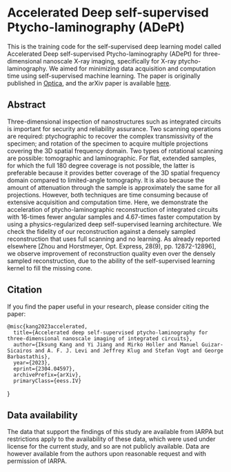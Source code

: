 # Accelerated Deep self-supervised Ptycho-laminography (ADePt)
This is the training code for the self-supervised deep learning model called Accelerated Deep self-supervised Ptycho-laminography (ADePt) for three-dimensional nanoscale X-ray imaging, specifically for X-ray ptycho-laminography. We aimed for minimizing data acquisition and computation time using self-supervised machine learning. The paper is originally published in <a href="https://doi.org/10.1364/OPTICA.492666">Optica</a>, and the arXiv paper is available <a href="https://arxiv.org/abs/2304.04597">here</a>.

## **Abstract**
Three-dimensional inspection of nanostructures such as integrated circuits is important for security and reliability assurance. Two scanning operations are required: ptychographic to recover the complex transmissivity of the specimen; and rotation of the specimen to acquire multiple projections covering the 3D spatial frequency domain. Two types of rotational scanning are possible: tomographic and laminographic. For flat, extended samples, for which the full 180 degree coverage is not possible, the latter is preferable because it provides better coverage of the 3D spatial frequency domain compared to limited-angle tomography. It is also because the amount of attenuation through the sample is approximately the same for all projections. However, both techniques are time consuming because of extensive acquisition and computation time. Here, we demonstrate the acceleration of ptycho-laminographic reconstruction of integrated circuits with 16-times fewer angular samples and 4.67-times faster computation by using a physics-regularized deep self-supervised learning architecture. We check the fidelity of our reconstruction against a densely sampled reconstruction that uses full scanning and no learning. As already reported elsewhere [Zhou and Horstmeyer, Opt. Express, 28(9), pp. 12872-12896], we observe improvement of reconstruction quality even over the densely sampled reconstruction, due to the ability of the self-supervised learning kernel to fill the missing cone.

## Citation
If you find the paper useful in your research, please consider citing the paper:


	@misc{kang2023accelerated,
      title={Accelerated deep self-supervised ptycho-laminography for three-dimensional nanoscale imaging of integrated circuits}, 
      author={Iksung Kang and Yi Jiang and Mirko Holler and Manuel Guizar-Sicairos and A. F. J. Levi and Jeffrey Klug and Stefan Vogt and George Barbastathis},
      year={2023},
      eprint={2304.04597},
      archivePrefix={arXiv},
      primaryClass={eess.IV}
}

## Data availability
The data that support the findings of this study are available from IARPA but restrictions apply to the availability of these data, which were used under license for the current study, and so are not publicly available. Data are however available from the authors upon reasonable request and with permission of IARPA.
